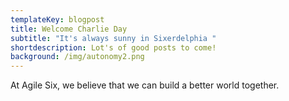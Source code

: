 ```yaml
---
templateKey: blogpost
title: Welcome Charlie Day
subtitle: "It's always sunny in Sixerdelphia "
shortdescription: Lot's of good posts to come!
background: /img/autonomy2.png
---
```

At Agile Six, we believe that we can build a better world together.